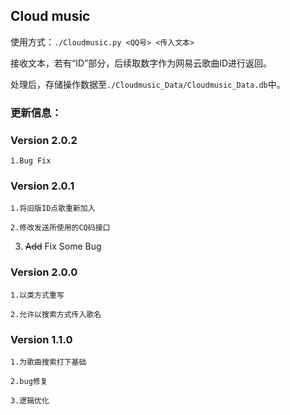 ## Cloud music

使用方式：`./Cloudmusic.py <QQ号> <传入文本>`

接收文本，若有“ID”部分，后续取数字作为网易云歌曲ID进行返回。

处理后，存储操作数据至`./Cloudmusic_Data/Cloudmusic_Data.db`中。

### 更新信息：

### Version 2.0.2

`1.Bug Fix`

### Version 2.0.1

`1.将旧版ID点歌重新加入`

`2.修改发送所使用的CQ码接口`

3. ~~Add~~ Fix Some Bug

### Version 2.0.0

`1.以类方式重写`

`2.允许以搜索方式传入歌名`

### Version 1.1.0

`1.为歌曲搜索打下基础`
 
`2.bug修复`
 
`3.逻辑优化`
